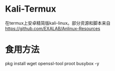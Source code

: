 # Kali-Termux
在termux上安卓精简版kali-linux。部分资源和脚本来自 https://github.com/EXALAB/Anlinux-Resources
# 食用方法
pkg install wget openssl-tool proot busybox -y 